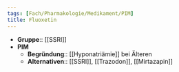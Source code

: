 ```yaml
---
tags: [Fach/Pharmakologie/Medikament/PIM]
title: Fluoxetin
---
```

- **Gruppe**:: [[SSRI]]
- **PIM**
	- **Begründung**:: [[Hyponatriämie]] bei Älteren
	- **Alternativen**:: [[SSRI]], [[Trazodon]], [[Mirtazapin]]